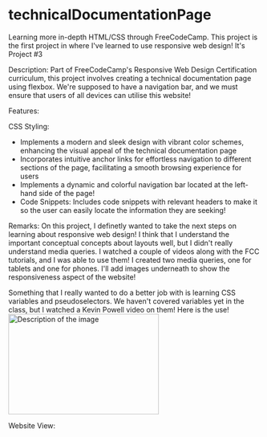 # technicalDocumentationPage
Learning more in-depth HTML/CSS through FreeCodeCamp. This project is the first project in where I've learned to use responsive web design! It's Project #3

Description: Part of FreeCodeCamp's Responsive Web Design Certification curriculum, this project involves creating a technical documentation page using flexbox. We're supposed to have a navigation bar, and we must ensure that users of all devices can utilise this website!

Features:

CSS Styling:
- Implements a modern and sleek design with vibrant color schemes, enhancing the visual appeal of the technical documentation page
- Incorporates intuitive anchor links for effortless navigation to different sections of the page, facilitating a smooth browsing experience for users
- Implements a dynamic and colorful navigation bar located at the left-hand side of the page!
- Code Snippets: Includes code snippets with relevant headers to make it so the user can easily locate the information they are seeking!
  
Remarks: On this project, I definetly wanted to take the next steps on learning about responsive web design! I think that I understand the important conceptual concepts about layouts well, but I didn't really understand media queries. I watched a couple of videos along with the FCC tutorials, and I was able to use them!
I created two media queries, one for tablets and one for phones. I'll add images underneath to show the responsiveness aspect of the website!

Something that I really wanted to do a better job with is learning CSS variables and pseudoselectors. We haven't covered variables yet in the class, but I watched a Kevin Powell video on them! Here is the use!
<img display="block" src="https://github.com/AravArora05/technicalDocumentationProject/assets/81041030/1da09305-640b-4266-a816-d205d23e1dc3" alt="Description of the image" width="300" height="200">



Website View: 
